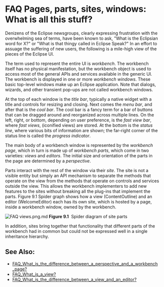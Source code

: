 

FAQ Pages, parts, sites, windows: What is all this stuff?
=========================================================

Denizens of the Eclipse newsgroups, clearly expressing frustration with the overwhelming sea of terms, have been known to ask, "What is the Eclipsian word for X?" or "What is that thingy called in Eclipse Speak?" In an effort to assuage the suffering of new users, the following is a mile-high view of the pieces of the Eclipse UI.

The term used to represent the entire UI is _workbench_. The workbench itself has no physical manifestation, but the workbench object is used to access most of the general APIs and services available in the generic UI. The workbench is displayed in one or more _workbench windows_. These basic top-level windows make up an Eclipse application. Note that dialogs, wizards, and other transient pop-ups are not called workbench windows.

At the top of each window is the _title bar_, typically a native widget with a title and controls for resizing and closing. Next comes the _menu bar_, and after that is the _cool bar_. The cool bar is a fancy term for a bar of buttons that can be dragged around and reorganized across multiple lines. On the left, right, or bottom, depending on user preference, is the _fast view bar_, where _fast views_, (iconified views) are stored. At the bottom is the _status line_, where various bits of information are shown; the far-right corner of the status line is called the _progress indicator_.

The main body of a workbench window is represented by the _workbench page_, which in turn is made up of _workbench parts_, which come in two varieties: _views_ and _editors_. The initial size and orientation of the parts in the page are determined by a _perspective_.

Parts interact with the rest of the window via their _site_. The site is not a visible entity but simply an API mechanism to separate the methods that operate on the view from the methods that operate on controls and services outside the view. This allows the workbench implementers to add new features to the sites without breaking all the plug-ins that implement the parts. Figure 9.1 Spider graph shows how a view (ContentOutline) and an editor (WelcomeEditor) each has its own site, which is hosted by a page, inside a workbench window, owned by the workbench.

![FAQ views.png](https://github.com/eclipse-platform/eclipse.platform/tree/master/docs/FAQimages./FAQ_views.png).md 
**Figure 9.1**  Spider diagram of site parts

In addition, sites bring together that functionality that different parts of the workbench had in common but could not be expressed well in a single inheritance hierarchy.

See Also:
---------

*   [FAQ\_What\_is\_the\_difference\_between\_a\_perspective\_and\_a\_workbench_page?](./FAQ_What_is_the_difference_between_a_perspective_and_a_workbench_page.md "FAQ What is the difference between a perspective and a workbench page?")
*   [FAQ\_What\_is\_a\_view?](./FAQ_What_is_a_view.md "FAQ What is a view?")
*   [FAQ\_What\_is\_the\_difference\_between\_a\_view\_and\_an\_editor?](./FAQ_What_is_the_difference_between_a_view_and_an_editor.md "FAQ What is the difference between a view and an editor?")

